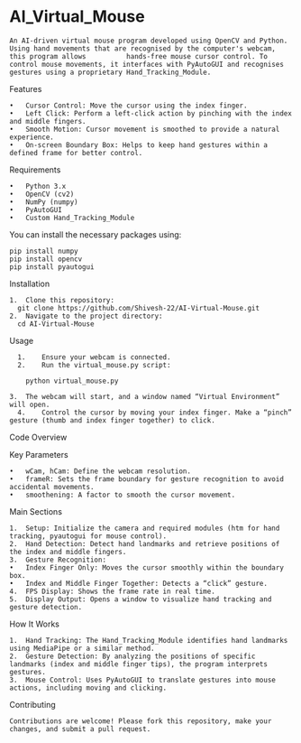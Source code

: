 # AI_Virtual_Mouse
    An AI-driven virtual mouse program developed using OpenCV and Python. Using hand movements that are recognised by the computer's webcam, this program allows          hands-free mouse cursor control. To control mouse movements, it interfaces with PyAutoGUI and recognises gestures using a proprietary Hand_Tracking_Module.


Features

	•	Cursor Control: Move the cursor using the index finger.
	•	Left Click: Perform a left-click action by pinching with the index and middle fingers.
	•	Smooth Motion: Cursor movement is smoothed to provide a natural experience.
	•	On-screen Boundary Box: Helps to keep hand gestures within a defined frame for better control.


Requirements

	•	Python 3.x
	•	OpenCV (cv2)
	•	NumPy (numpy)
	•	PyAutoGUI
	•	Custom Hand_Tracking_Module
 
You can install the necessary packages using:

    pip install numpy
    pip install opencv
    pip install pyautogui


Installation

    1.	Clone this repository:
      git clone https://github.com/Shivesh-22/AI-Virtual-Mouse.git
    2.	Navigate to the project directory:
      cd AI-Virtual-Mouse


Usage

	  1.	Ensure your webcam is connected.
	  2.	Run the virtual_mouse.py script:
   
        python virtual_mouse.py
        
    3.	The webcam will start, and a window named “Virtual Environment” will open.
	  4.	Control the cursor by moving your index finger. Make a “pinch” gesture (thumb and index finger together) to click.



Code Overview

Key Parameters

	•	wCam, hCam: Define the webcam resolution.
	•	frameR: Sets the frame boundary for gesture recognition to avoid accidental movements.
	•	smoothening: A factor to smooth the cursor movement.

Main Sections

	1.	Setup: Initialize the camera and required modules (htm for hand tracking, pyautogui for mouse control).
	2.	Hand Detection: Detect hand landmarks and retrieve positions of the index and middle fingers.
	3.	Gesture Recognition:
	•	Index Finger Only: Moves the cursor smoothly within the boundary box.
	•	Index and Middle Finger Together: Detects a “click” gesture.
	4.	FPS Display: Shows the frame rate in real time.
	5.	Display Output: Opens a window to visualize hand tracking and gesture detection.


How It Works

	1.	Hand Tracking: The Hand_Tracking_Module identifies hand landmarks using MediaPipe or a similar method.
	2.	Gesture Detection: By analyzing the positions of specific landmarks (index and middle finger tips), the program interprets gestures.
	3.	Mouse Control: Uses PyAutoGUI to translate gestures into mouse actions, including moving and clicking.


  Contributing

    Contributions are welcome! Please fork this repository, make your changes, and submit a pull request.
